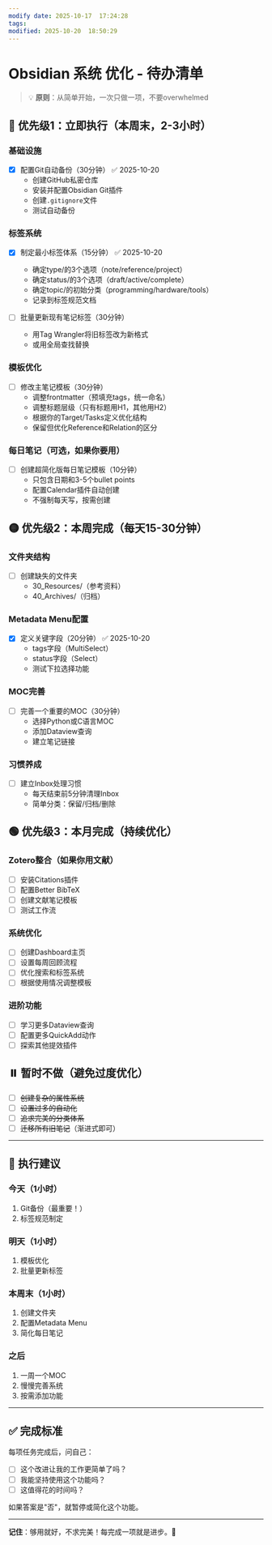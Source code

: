 ```yaml
---
modify date: 2025-10-17  17:24:28
tags:
modified: 2025-10-20  18:50:29
---
```

# Obsidian 系统 优化 - 待办清单

> 💡 **原则**：从简单开始，一次只做一项，不要overwhelmed

## 🔴 优先级1：立即执行（本周末，2-3小时）

### 基础设施

- [x] 配置Git自动备份（30分钟） ✅ 2025-10-20
    - 创建GitHub私密仓库
    - 安装并配置Obsidian Git插件
    - 创建`.gitignore`文件
    - 测试自动备份

### 标签系统

- [x] 制定最小标签体系（15分钟） ✅ 2025-10-20
    
    - 确定type/的3个选项（note/reference/project）
    - 确定status/的3个选项（draft/active/complete）
    - 确定topic/的初始分类（programming/hardware/tools）
    - 记录到标签规范文档
- [ ] 批量更新现有笔记标签（30分钟）
    
    - 用Tag Wrangler将旧标签改为新格式
    - 或用全局查找替换

### 模板优化

- [ ] 修改主笔记模板（30分钟）
    - 调整frontmatter（预填充tags，统一命名）
    - 调整标题层级（只有标题用H1，其他用H2）
    - 根据你的Target/Tasks定义优化结构
    - 保留但优化Reference和Relation的区分

### 每日笔记（可选，如果你要用）

- [ ] 创建超简化版每日笔记模板（10分钟）
    - 只包含日期和3-5个bullet points
    - 配置Calendar插件自动创建
    - 不强制每天写，按需创建

## 🟡 优先级2：本周完成（每天15-30分钟）

### 文件夹结构

- [ ] 创建缺失的文件夹
    - 30_Resources/（参考资料）
    - 40_Archives/（归档）

### Metadata Menu配置

- [x] 定义关键字段（20分钟） ✅ 2025-10-20
    - tags字段（MultiSelect）
    - status字段（Select）
    - 测试下拉选择功能

### MOC完善

- [ ] 完善一个重要的MOC（30分钟）
    - 选择Python或C语言MOC
    - 添加Dataview查询
    - 建立笔记链接

### 习惯养成

- [ ] 建立Inbox处理习惯
    - 每天结束前5分钟清理Inbox
    - 简单分类：保留/归档/删除

## 🟢 优先级3：本月完成（持续优化）

### Zotero整合（如果你用文献）

- [ ] 安装Citations插件
- [ ] 配置Better BibTeX
- [ ] 创建文献笔记模板
- [ ] 测试工作流

### 系统优化

- [ ] 创建Dashboard主页
- [ ] 设置每周回顾流程
- [ ] 优化搜索和标签系统
- [ ] 根据使用情况调整模板

### 进阶功能

- [ ] 学习更多Dataview查询
- [ ] 配置更多QuickAdd动作
- [ ] 探索其他提效插件

## ⏸️ 暂时不做（避免过度优化）

- [ ] ~~创建复杂的属性系统~~
- [ ] ~~设置过多的自动化~~
- [ ] ~~追求完美的分类体系~~
- [ ] ~~迁移所有旧笔记~~（渐进式即可）

---

## 📅 执行建议

### 今天（1小时）

1. Git备份（最重要！）
2. 标签规范制定

### 明天（1小时）

1. 模板优化
2. 批量更新标签

### 本周末（1小时）

1. 创建文件夹
2. 配置Metadata Menu
3. 简化每日笔记

### 之后

1. 一周一个MOC
2. 慢慢完善系统
3. 按需添加功能

---

## ✅ 完成标准

每项任务完成后，问自己：

- [ ] 这个改进让我的工作更简单了吗？
- [ ] 我能坚持使用这个功能吗？
- [ ] 这值得花的时间吗？

如果答案是"否"，就暂停或简化这个功能。

---

**记住**：够用就好，不求完美！每完成一项就是进步。🎉